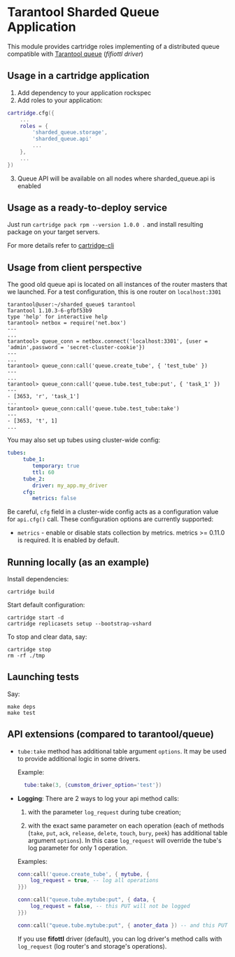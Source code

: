 
# Tarantool Sharded Queue Application

This module provides cartridge roles implementing of a distributed queue compatible with [Tarantool queue](https://github.com/tarantool/queue) (*fifiottl driver*)

## Usage in a cartridge application

1. Add dependency to your application rockspec
2. Add roles to your application:
```init.lua
cartridge.cfg({
    ...
    roles = {        
        'sharded_queue.storage',
        'sharded_queue.api'
        ...
    },
    ...
})
```
3. Queue API will be available on all nodes where sharded_queue.api is enabled


## Usage as a ready-to-deploy service

Just run ```cartridge pack rpm --version 1.0.0 .``` and install resulting package on your target servers.

For more details refer to [cartridge-cli](https://github.com/tarantool/cartridge-cli/)


## Usage from client perspective

The good old queue api is located on all instances of the router masters that we launched.
For a test configuration, this is one router on `localhost:3301`

```
tarantool@user:~/sharded_queue$ tarantool
Tarantool 1.10.3-6-gfbf53b9
type 'help' for interactive help
tarantool> netbox = require('net.box')
---
...
tarantool> queue_conn = netbox.connect('localhost:3301', {user = 'admin',password = 'secret-cluster-cookie'})
---
...
tarantool> queue_conn:call('queue.create_tube', { 'test_tube' })   
---
...
tarantool> queue_conn:call('queue.tube.test_tube:put', { 'task_1' })
---
- [3653, 'r', 'task_1']
...
tarantool> queue_conn:call('queue.tube.test_tube:take')
---
- [3653, 't', 1]
...

```

You may also set up tubes using cluster-wide config:
```config.yml
tubes:
     tube_1:
        temporary: true
        ttl: 60
     tube_2:
        driver: my_app.my_driver
     cfg:
        metrics: false
```

Be careful, `cfg` field in a cluster-wide config acts as a configuration
value for `api.cfg()` call. These configuration options are currently
supported:

* `metrics` - enable or disable stats collection by metrics.
  metrics >= 0.11.0 is required. It is enabled by default.

## Running locally (as an example)

Install dependencies:

```
cartridge build
```

Start default configuration:
```
cartridge start -d
cartridge replicasets setup --bootstrap-vshard
```
To stop and clear data, say:

```
cartridge stop
rm -rf ./tmp
```

## Launching tests
    
Say:

```
make deps
make test
```

## API extensions (compared to tarantool/queue)

* ``tube:take`` method has additional table argument ``options``. It may be used to provide additional logic in some
    drivers.
    
    Example:
    ```lua
      tube:take(3, {cumstom_driver_option='test'})
    ```

* **Logging**: There are 2 ways to log your api method calls:

    1. with the parameter `log_request` during tube creation;

    2. with the exact same parameter on each operation (each of methods (`take`, `put`, `ack`, `release`, `delete`, `touch`, `bury`, `peek`) has additional table argument ``options``).
    In this case `log_request` will override the tube's log parameter for only 1 operation.

    Examples:

    ```lua
    conn:call('queue.create_tube', { mytube, {
        log_request = true, -- log all operations
    }})

    conn:call("queue.tube.mytube:put", { data, {
        log_request = false, -- this PUT will not be logged
    }})

    conn:call("queue.tube.mytube:put", { anoter_data }) -- and this PUT will be logged
    ```

    If you use **fifottl** driver (default), you can log driver's method calls with `log_request` (log router's and storage's operations).
